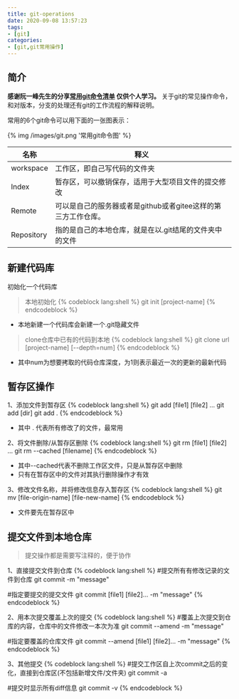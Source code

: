 ```yaml
---
title: git-operations
date: 2020-09-08 13:57:23
tags: 
- [git]
categories:
- [git,git常用操作]
---
```

## 简介

**感谢阮一峰先生的分享[常用git命令清单](http://www.ruanyifeng.com/blog/2015/12/git-cheat-sheet.html) 仅供个人学习。**
关于git的常见操作命令，和对版本，分支的处理还有git的工作流程的解释说明。
<!-- more -->
常用的6个git命令可以用下面的一张图表示：

{% img /images/git.png '常用git命令图' %}

|名称|释义|
|---|---|
|workspace|工作区，即自己写代码的文件夹|
|Index|暂存区，可以撤销保存，适用于大型项目文件的提交修改|
|Remote|可以是自己的服务器或者是github或者gitee这样的第三方工作仓库。|
|Repository|指的是自己的本地仓库，就是在以.git结尾的文件夹中的文件|

## 新建代码库
 初始化一个代码库 
> 本地初始化
{% codeblock lang:shell  %}
git init [project-name]
{% endcodeblock %}
+ 本地新建一个代码库会新建一个.git隐藏文件

> clone仓库中已有的代码到本地
{% codeblock lang:shell  %}
git clone url [project-name] [--depth=num] 
{% endcodeblock %}
+ 其中num为想要拷取的代码仓库深度，为1则表示最近一次的更新的最新代码

## 暂存区操作
1、添加文件到暂存区
{% codeblock lang:shell %}
git add [file1] [file2] ...
git add [dir]
git add .
{% endcodeblock %}
+ 其中 . 代表所有修改了的文件，最常用

2、将文件删除/从暂存区删除
{% codeblock lang:shell %}
git rm [file1] [file2] ...
git rm --cached [filename]
{% endcodeblock %}
+ 其中--cached代表不删除工作区文件，只是从暂存区中删除
+ 只有在暂存区中的文件对其执行删除操作才有效

3、修改文件名称，并将修改信息存入暂存区
{% codeblock lang:shell %}
git mv [file-origin-name] [file-new-name] 
{% endcodeblock %}
+ 文件要先在暂存区中

## 提交文件到本地仓库
>提交操作都是需要写注释的，便于协作

1、直接提交文件到仓库
{% codeblock lang:shell %}
#提交所有有修改记录的文件到仓库
git commit -m "message"

#指定要提交的提交文件
git commit [file1] [file2]... -m "message" 
{% endcodeblock %}

2、用本次提交覆盖上次的提交
{% codeblock lang:shell %}
#覆盖上次提交到仓库的内容，仓库中的文件修改一本次为准
git commit --amend -m "message"

#指定要覆盖的仓库文件
git commit --amend [file1] [file2]... -m "message" 
{% endcodeblock %}

3、其他提交
{% codeblock lang:shell %}
#提交工作区自上次commit之后的变化，直接到仓库区(不包括新增文件/文件夹)
git commit -a

#提交时显示所有diff信息
git commit -v
{% endcodeblock %}